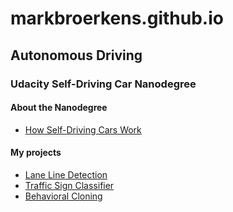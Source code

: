 # markbroerkens.github.io

## Autonomous Driving
### Udacity Self-Driving Car Nanodegree
#### About the Nanodegree
* [How Self-Driving Cars Work](https://medium.com/udacity/how-self-driving-cars-work-f77c49dca47e)

#### My projects
* [Lane Line Detection](https://markbroerkens.github.io/CarND-LaneLines-P1)
* [Traffic Sign Classifier](https://markbroerkens.github.io/CarND-Traffic-Sign-Classifier-Project)
* [Behavioral Cloning](https://markbroerkens.github.io/CarND-Behavioral-Cloning-P3)
